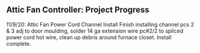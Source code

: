 
Attic Fan Controller: Project Progress
--------------------------------------
11/9/20:	Attic Fan Power Cord Channel Install
	Finish installing channel pcs 2 & 3 adj to door moulding, solder 14 ga extension wire pc#2/2 to spliced power cord hot wire, clean up debris around furnace closet. Install complete.



